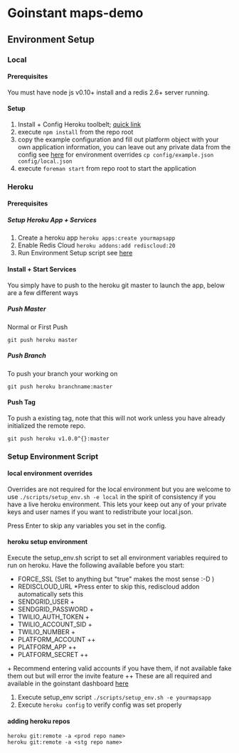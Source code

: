 # Goinstant maps-demo

## Environment Setup
### Local
#### Prerequisites
You must have node js v0.10+ install and a redis 2.6+ server running.

#### Setup

1. Install + Config Heroku toolbelt; [quick link](https://toolbelt.heroku.com)
2. execute `npm install` from the repo root
3. copy the example configuration and fill out platform object with your own application information, you can leave out any private data  from the config see [here](#environment-overrides) for environment overrides `cp config/example.json config/local.json`
4. execute `foreman start` from repo root to start the application

### Heroku
#### Prerequisites
##### Setup Heroku App + Services
1. Create a heroku app `heroku apps:create yourmapsapp`
2. Enable Redis Cloud `heroku addons:add rediscloud:20`
3. Run Environment Setup script see [here](#heroku-setup-environment)

#### Install + Start Services

You simply have to push to the heroku git master to launch the app, below are a few different ways

##### Push Master
Normal or First Push

`git push heroku master`

##### Push Branch
To push your branch your working on

`git push heroku branchname:master`

#### Push Tag
To push a existing tag, note that this will not work unless you have already initialized the remote repo.

`git push heroku v1.0.0^{}:master`



### Setup Environment Script
#### local environment overrides
Overrides are not required for the local environment but you are welcome to use `./scripts/setup_env.sh -e local` in the spirit of consistency if you have a live heroku environment. This lets your keep out any of your private keys and user names if you want to redistribute your local.json.

Press Enter to skip any variables you set in the config.

#### heroku setup environment
Execute the setup_env.sh script to set all environment variables required to run on heroku. Have the following available before you start:

- FORCE_SSL (Set to anything but "true" makes the most sense :-D )
- REDISCLOUD_URL *Press enter to skip this, rediscloud addon automatically sets this
- SENDGRID_USER +
- SENDGRID_PASSWORD +
- TWILIO_AUTH_TOKEN +
- TWILIO_ACCOUNT_SID +
- TWILIO_NUMBER +
- PLATFORM_ACCOUNT ++
- PLATFORM_APP ++
- PLATFORM_SECRET ++


\+ Recommend entering valid accounts if you have them, if not available fake them out but will error the invite feature
++ These are all required and available in the goinstant dashboard [here](https://goinstant.com/dashboard)

1. Execute setup_env script `./scripts/setup_env.sh -e yourmapsapp`
2. Execute `heroku config` to verify config was set properly


#### adding heroku repos

```
heroku git:remote -a <prod repo name>
heroku git:remote -a <stg repo name>
```


